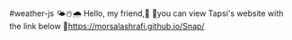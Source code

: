 #weather-js 🌤️☃️🌧️ Hello, my friend,🙂 📍you can view Tapsi's website with the link below 🔗https://morsalashrafi.github.io/Snap/
